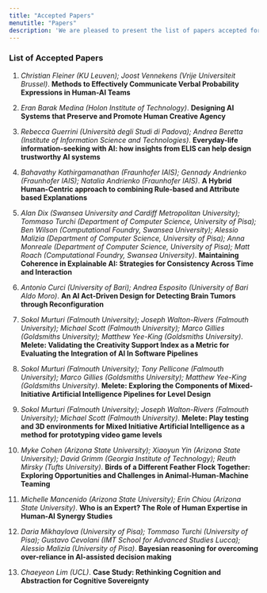 ```yaml
---
title: "Accepted Papers"
menutitle: "Papers"
description: 'We are pleased to present the list of papers accepted for presentation. Each paper has been rigorously reviewed by experts in the field, and selected for its contribution to our understanding of Human-AI collaboration. Congratulations to all authors!'
---
```


### List of Accepted Papers

1. _Christian Fleiner (KU Leuven); Joost Vennekens (Vrije Universiteit Brussel)_. **Methods to Effectively Communicate Verbal Probability Expressions in Human-AI Teams**

2. _Eran Barak Medina (Holon Institute of Technology)_. **Designing AI Systems that Preserve and Promote Human Creative Agency**

3. _Rebecca Guerrini (Università degli Studi di Padova); Andrea Beretta (Institute of Information Science and Technologies)_. **Everyday-life information-seeking with AI: how insights from ELIS can help design trustworthy AI systems**

4. _Bahavathy Kathirgamanathan (Fraunhofer IAIS); Gennady Andrienko (Fraunhofer IAIS); Natalia Andrienko (Fraunhofer IAIS)_. **A Hybrid Human-Centric approach to combining Rule-based and Attribute based Explanations**

5. _Alan Dix (Swansea University and Cardiff Metropolitan University); Tommaso Turchi (Department of Computer Science, University of Pisa); Ben Wilson (Computational Foundry, Swansea University); Alessio Malizia (Department of Computer Science, University of Pisa); Anna Monreale (Department of Computer Science, University of Pisa); Matt Roach (Computational Foundry, Swansea University)_. **Maintaining Coherence in Explainable AI: Strategies for Consistency Across Time and Interaction**

6. _Antonio Curci (University of Bari); Andrea Esposito (University of Bari Aldo Moro)_. **An AI Act-Driven Design for Detecting Brain Tumors through Reconfiguration**

7. _Sokol Murturi (Falmouth University); Joseph Walton-Rivers (Falmouth University); Michael Scott (Falmouth University); Marco Gillies (Goldsmiths University); Matthew Yee-King (Goldsmiths University)_. **Melete: Validating the Creativity Support Index as a Metric for Evaluating the Integration of AI In Software Pipelines**

8. _Sokol Murturi (Falmouth University); Tony Pellicone (Falmouth University); Marco Gillies (Goldsmiths University); Matthew Yee-King (Goldsmiths University)_. **Melete: Exploring the Components of Mixed-Initiative Artificial Intelligence Pipelines for Level Design**

9. _Sokol Murturi (Falmouth University); Joseph Walton-Rivers (Falmouth University); Michael Scott (Falmouth University)_. **Melete: Play testing and 3D environments for Mixed Initiative Artificial Intelligence as a method for prototyping video game levels**

10. _Myke Cohen (Arizona State University); Xiaoyun Yin (Arizona State University); David Grimm (Georgia Institute of Technology); Reuth Mirsky (Tufts University)_. **Birds of a Different Feather Flock Together: Exploring Opportunities and Challenges in Animal-Human-Machine Teaming**

11. _Michelle Mancenido (Arizona State University); Erin Chiou (Arizona State University)_. **Who is an Expert? The Role of Human Expertise in Human-AI Synergy Studies**

12. _Daria Mikhaylova (University of Pisa); Tommaso Turchi (University of Pisa); Gustavo Cevolani (IMT School for Advanced Studies Lucca); Alessio Malizia (University of Pisa)_. **Bayesian reasoning for overcoming over-reliance in AI-assisted decision making**

13. _Chaeyeon Lim (UCL)_. **Case Study: Rethinking Cognition and Abstraction for Cognitive Sovereignty**
